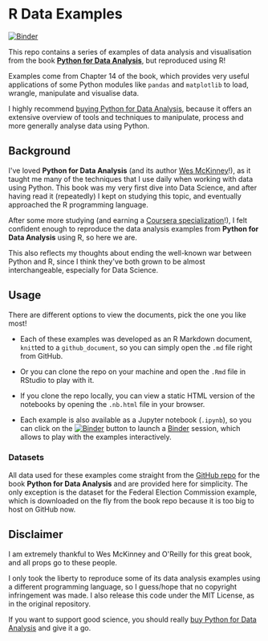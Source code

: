 
R Data Examples
===============

[![Binder](https://mybinder.org/badge_logo.svg)](https://mybinder.org/v2/gh/robertopreste/r_data_examples/master)

This repo contains a series of examples of data analysis and visualisation from the book [**Python for Data Analysis**](https://www.oreilly.com/library/view/python-for-data/9781491957653/), but reproduced using R!

Examples come from Chapter 14 of the book, which provides very useful applications of some Python modules like `pandas` and `matplotlib` to load, wrangle, manipulate and visualise data.

I highly recommend [buying Python for Data Analysis](http://amzn.to/2vvBijB), because it offers an extensive overview of tools and techniques to manipulate, process and more generally analyse data using Python.

Background
----------

I've loved **Python for Data Analysis** (and its author [Wes McKinney](http://wesmckinney.com)!), as it taught me many of the techniques that I use daily when working with data using Python. This book was my very first dive into Data Science, and after having read it (repeatedly) I kept on studying this topic, and eventually approached the R programming language.

After some more studying (and earning a [Coursera specialization](https://www.coursera.org/account/accomplishments/specialization/certificate/XQJQCG2DM6L5)!), I felt confident enough to reproduce the data analysis examples from **Python for Data Analysis** using R, so here we are.

This also reflects my thoughts about ending the well-known war between Python and R, since I think they've both grown to be almost interchangeable, especially for Data Science.

Usage
-----

There are different options to view the documents, pick the one you like most!

-   Each of these examples was developed as an R Markdown document, `knit`ted to a `github_document`, so you can simply open the `.md` file right from GitHub.

-   Or you can clone the repo on your machine and open the `.Rmd` file in RStudio to play with it.

-   If you clone the repo locally, you can view a static HTML version of the notebooks by opening the `.nb.html` file in your browser.

-   Each example is also available as a Jupyter notebook (`.ipynb`), so you can click on the [![Binder](https://mybinder.org/badge_logo.svg)](https://mybinder.org/v2/gh/robertopreste/r_data_examples/master) button to launch a [Binder](https://mybinder.org) session, which allows to play with the examples interactively.

### Datasets

All data used for these examples come straight from the [GitHub repo](https://github.com/wesm/pydata-book) for the book **Python for Data Analysis** and are provided here for simplicity. The only exception is the dataset for the Federal Election Commission example, which is downloaded on the fly from the book repo because it is too big to host on GitHub now.

Disclaimer
----------

I am extremely thankful to Wes McKinney and O'Reilly for this great book, and all props go to these people.

I only took the liberty to reproduce some of its data analysis examples using a different programming language, so I guess/hope that no copyright infringement was made. I also release this code under the MIT License, as in the original repository.

If you want to support good science, you should really [buy Python for Data Analysis](http://amzn.to/2vvBijB) and give it a go.
